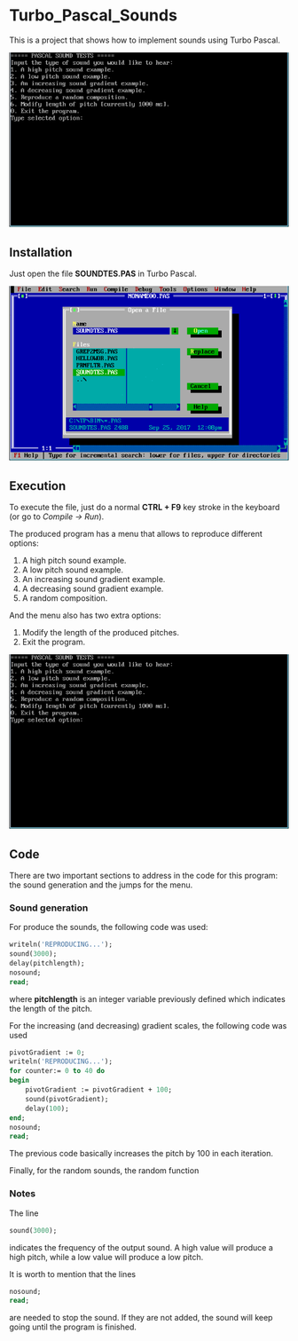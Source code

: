# Turbo_Pascal_Sounds

This is a project that shows how to implement sounds using Turbo Pascal.

![demo01](/images/demo.gif?raw=true)

## Installation

Just open the file **SOUNDTES.PAS** in Turbo Pascal. 

![demo02](/images/open.gif?raw=true)

## Execution

To execute the file, just do a normal **CTRL + F9** key stroke in the keyboard (or go to *Compile -> Run*).

The produced program has a menu that allows to reproduce different options:
1. A high pitch sound example.
2. A low pitch sound example.
3. An increasing sound gradient example.
4. A decreasing sound gradient example.
5. A random composition.

And the menu also has two extra options:
1. Modify the length of the produced pitches.
2. Exit the program.

![demo01](/images/demo.gif?raw=true)

## Code

There are two important sections to address in the code for this program: the sound generation and the jumps for the menu.

### Sound generation

For produce the sounds, the following code was used:

```pascal
writeln('REPRODUCING...');
sound(3000);
delay(pitchlength);
nosound;
read;
```
where **pitchlength** is an integer variable previously defined which indicates the length of the pitch.

For the increasing (and decreasing) gradient scales, the following code was used
```pascal
pivotGradient := 0;
writeln('REPRODUCING...');
for counter:= 0 to 40 do
begin
	pivotGradient := pivotGradient + 100;
	sound(pivotGradient);
	delay(100);
end;
nosound;
read;
```
The previous code basically increases the pitch by 100 in each iteration.

Finally, for the random sounds, the random function


### Notes

The line
```pascal
sound(3000);
```
indicates the frequency of the output sound. A high value will produce a high pitch, while a low value will produce a low pitch.

It is worth to mention that the lines
```pascal
nosound;
read;
```
are needed to stop the sound. If they are not added, the sound will keep going until the program is finished.